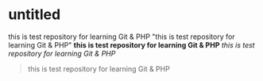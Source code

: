 # untitled
this is test repository for learning Git &amp; PHP
"this is test repository for learning Git &amp; PHP"
**this is test repository for learning Git &amp; PHP**
*this is test repository for learning Git &amp; PHP*
>this is test repository for learning Git &amp; PHP
